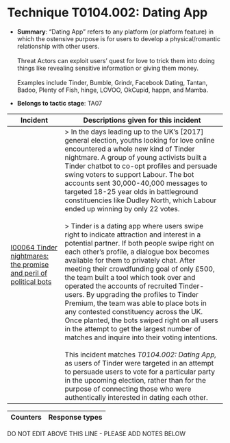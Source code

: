 # Technique T0104.002: Dating App

* **Summary**: “Dating App” refers to any platform (or platform feature) in which the ostensive purpose is for users to develop a physical/romantic relationship with other users.<br /><br />Threat Actors can exploit users’ quest for love to trick them into doing things like revealing sensitive information or giving them money.<br /><br />Examples include Tinder, Bumble, Grindr, Facebook Dating, Tantan, Badoo, Plenty of Fish, hinge, LOVOO, OkCupid, happn, and Mamba.

* **Belongs to tactic stage**: TA07


| Incident | Descriptions given for this incident |
| -------- | -------------------- |
| [I00064 Tinder nightmares: the promise and peril of political bots](../../generated_pages/incidents/I00064.md) | > In the days leading up to the UK’s [2017] general election, youths looking for love online encountered a whole new kind of Tinder nightmare. A group of young activists built a Tinder chatbot to co-opt profiles and persuade swing voters to support Labour. The bot accounts sent 30,000-40,000 messages to targeted 18-25 year olds in battleground constituencies like Dudley North, which Labour ended up winning by only 22 votes.<br /><br /> > Tinder is a dating app where users swipe right to indicate attraction and interest in a potential partner. If both people swipe right on each other’s profile, a dialogue box becomes available for them to privately chat. After meeting their crowdfunding goal of only £500, the team built a tool which took over and operated the accounts of recruited Tinder-users. By upgrading the profiles to Tinder Premium, the team was able to place bots in any contested constituency across the UK. Once planted, the bots swiped right on all users in the attempt to get the largest number of matches and inquire into their voting intentions. <br /><br />This incident matches _T0104.002: Dating App,_ as users of Tinder were targeted in an attempt to persuade users to vote for a particular party in the upcoming election, rather than for the purpose of connecting those who were authentically interested in dating each other. |


| Counters | Response types |
| -------- | -------------- |


DO NOT EDIT ABOVE THIS LINE - PLEASE ADD NOTES BELOW
